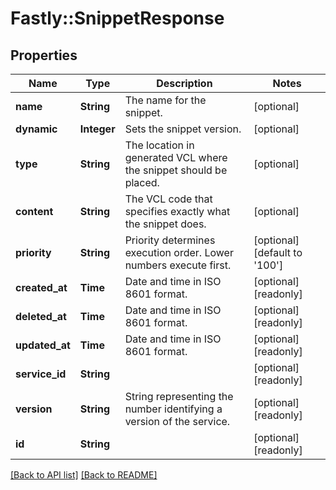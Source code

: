 # Fastly::SnippetResponse

## Properties

| Name | Type | Description | Notes |
| ---- | ---- | ----------- | ----- |
| **name** | **String** | The name for the snippet. | [optional] |
| **dynamic** | **Integer** | Sets the snippet version. | [optional] |
| **type** | **String** | The location in generated VCL where the snippet should be placed. | [optional] |
| **content** | **String** | The VCL code that specifies exactly what the snippet does. | [optional] |
| **priority** | **String** | Priority determines execution order. Lower numbers execute first. | [optional][default to &#39;100&#39;] |
| **created_at** | **Time** | Date and time in ISO 8601 format. | [optional][readonly] |
| **deleted_at** | **Time** | Date and time in ISO 8601 format. | [optional][readonly] |
| **updated_at** | **Time** | Date and time in ISO 8601 format. | [optional][readonly] |
| **service_id** | **String** |  | [optional][readonly] |
| **version** | **String** | String representing the number identifying a version of the service. | [optional][readonly] |
| **id** | **String** |  | [optional][readonly] |

[[Back to API list]](../../README.md#endpoints) [[Back to README]](../../README.md)

